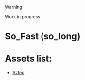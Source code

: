 > [!WARNING]
> Work in progress

# So_Fast (so_long)

# Assets list:

* [Aztec](https://sevarihk.itch.io/aztec-asset-pack/download/eyJleHBpcmVzIjoxNzEyNjA1NTY5LCJpZCI6NzM0Mzc3fQ%3d%3d.kWsCP0e6KEyAsSAjtTSNCZ%2b3%2bIM%3d)
